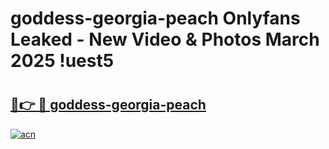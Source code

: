 # goddess-georgia-peach Onlyfans Leaked - New Video & Photos March 2025 !uest5

# <h2><a href="https://ta54a3.iuczelnia.edu.pl?title=goddess-georgia-peach&ref=uest5">🔗👉 🔴 goddess-georgia-peach</a></h2>

[![acn](https://github.com/user-attachments/assets/0f9c940e-d8b0-45ae-aac7-cd30a18b3e1c)](https://ta54a3.iuczelnia.edu.pl?title=goddess-georgia-peach&ref=uest5)

